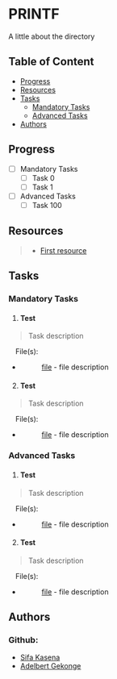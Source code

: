 # PRINTF
A little about the directory

## Table of Content
- [Progress](#progress)
- [Resources](#resources)
- [Tasks](#tasks)
  - [Mandatory Tasks](#mandatory-tasks)
  - [Advanced Tasks](#advanced-tasks)
- [Authors](#authors)

## Progress
- [ ] Mandatory Tasks
  - [ ] Task 0
  - [ ] Task 1
- [ ] Advanced Tasks
  - [ ] Task 100

## Resources
> - [First resource]()

## Tasks
### Mandatory Tasks
1. #### Test
> Task description

&emsp;File(s):  
- &emsp;&emsp;&emsp;[file]() - file description
2. #### Test
> Task description

&emsp;File(s):  
- &emsp;&emsp;&emsp;[file]() - file description

### Advanced Tasks
1. #### Test
> Task description

&emsp;File(s):  
- &emsp;&emsp;&emsp;[file]() - file description
2. #### Test
> Task description

&emsp;File(s):  
- &emsp;&emsp;&emsp;[file]() - file description

## Authors
### Github:
- [Sifa Kasena](https://github.com/SifaKasena)
- [Adelbert Gekonge](https://github.com/adelbertmatara)
